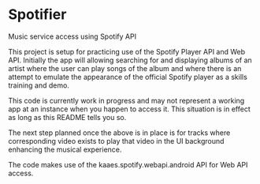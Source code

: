# Spotifier
Music service access using Spotify API

This project is setup for practicing use of the Spotify Player API and Web API.
Initially the app will allowing searching for and displaying albums of an artist
where the user can play songs of the album and where there is an attempt to emulate
the appearance of the official Spotify player as a skills training and demo.

This code is currently work in progress and may not represent a working app at
an instance when you happen to access it. This situation is in effect
as long as this README tells you so.

The next step planned once the above is in place is for tracks
where corresponding video exists to play that video 
in the UI background enhancing the musical experience.

The code makes use of the kaaes.spotify.webapi.android API for Web API access.
